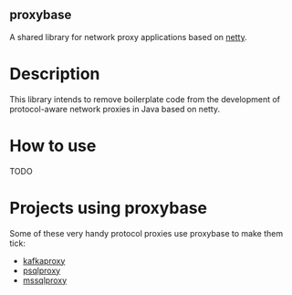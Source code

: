 proxybase
-
A shared library for network proxy applications based on [netty](https://netty.io/).

# Description
This library intends to remove boilerplate code from the development of protocol-aware network proxies in
Java based on netty.

# How to use
TODO

# Projects using proxybase
Some of these very handy protocol proxies use proxybase to make them tick:
* [kafkaproxy](https://github.com/dajudge/kafkaproxy)
* [psqlproxy](https://github.com/dajudge/psqlproxy)
* [mssqlproxy](https://github.com/dajudge/mssqlproxy)

